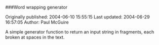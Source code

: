 ###Word wrapping generator

Originally published: 2004-06-10 15:55:15
Last updated: 2004-06-29 16:57:05
Author: Paul McGuire

A simple generator function to return an input string in fragments, each broken at spaces in the text.